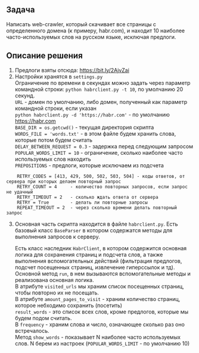 ## Задача
Написать web-crawler, который скачивает все страницы с определенного домена (к примеру, habr.com), 
и находит 10 наиболее часто-используемых слов на русском языке, исключая предлоги.
  
## Описание решения
1. Предлоги взяты отсюда: https://bit.ly/2AjvZai  
2. Настройки хранятся в `settings.py`  
     Ограничение по времени в секундах можно задать через параметр командной строки:
     `python habrclient.py -t 10`, по умолчанию 20 секунд.  
    `URL` - домен по умолчанию, либо домен, полученный как параметр командной строки, если указан  
    `python habrclient.py -d 'https://habr.com'` - по умолчанию https://habr.com     
    `BASE_DIR = os.getcwd()` - текущая директория скрипта  
    `WORDS_FILE = 'words.txt'` - в этом файле будем хранить слова, которые потом будем считать  
    `DELAY_BETWEEN_REQUEST = 0.3` - задержка перед следующим запросом  
    `POPULAR_WORDS_LIMIT = 10` - ограничение, сколько наиболее часто используемых слов находить  
    `PREPOSITIONS` - предлоги, которые исключаем из подсчета
    
```
    RETRY_CODES = [413, 429, 500, 502, 503, 504] - коды ответов, от сервера при которых делаем повторный запрос
    RETRY_COUNT = 4     - количество повторных запросов, если запрос не удачный
    RETRY_TIMEOUT = 2   - сколько ждать ответа от сервера
    RETRY = True        - делать ли повторные запросы
    REPEAT_TIMEOUT = 2  - через сколько времени делать повторный запрос
```
3. Основная часть скрипта находится в файле `habrclient.py`.
    Есть базовый класс `BaseParser` в котором содержатся методы для выполнения запросов к серверу.  
      
    Есть класс наследник `HabrClient`, в котором содержится основная логика для сохранения страниц
    и подсчета слов, а также выполнения вспомогательных действий 
    (фильтрация предлогов, подсчет посещенных страниц, извлечение гиперссылок и тд).   
    Основной метод `run`, в нем вызываются вспомогательные методы и реализована основная логика.  
    В атрибуте `visited_urls` мы храним список посещенных страниц, чтобы повторно их не посещать.    
    В атрибуте `amount_pages_to_visit` - храним количество страниц, которое небходимо сохранить (посетить)  
    `result_words` - это список всех слов, кроме предлогов, которые мы будем подом считать.  
    В `frequency` - храним слова и число, означающее сколько раз оно встречалось.  
    Метод `show_words` - показывает N наиболее часто используемых слов. N берем из настроек
    (`POPULAR_WORDS_LIMIT` - по умолчанию 10)   
    
        
